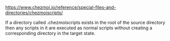 https://www.chezmoi.io/reference/special-files-and-directories/chezmoiscripts/

If a directory called .chezmoiscripts exists in the root of the source directory then any scripts
in it are executed as normal scripts without creating a corresponding directory in the target state.
